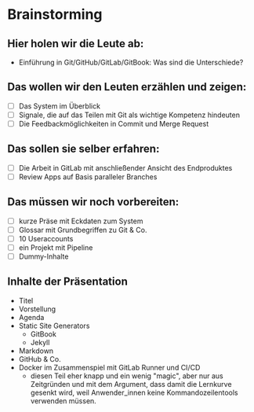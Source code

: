 # Brainstorming

## Hier holen wir die Leute ab:

- Einführung in Git/GitHub/GitLab/GitBook: Was sind die Unterschiede?

## Das wollen wir den Leuten erzählen und zeigen:

- [ ] Das System im Überblick
- [ ] Signale, die auf das Teilen mit Git als wichtige Kompetenz hindeuten
- [ ] Die Feedbackmöglichkeiten in Commit und Merge Request

## Das sollen sie selber erfahren:

- [ ] Die Arbeit in GitLab mit anschließender Ansicht des Endproduktes
- [ ] Review Apps auf Basis paralleler Branches

## Das müssen wir noch vorbereiten:

- [ ] kurze Präse mit Eckdaten zum System
- [ ] Glossar mit Grundbegriffen zu Git & Co.
- [ ] 10 Useraccounts
- [ ] ein Projekt mit Pipeline
- [ ] Dummy-Inhalte

## Inhalte der Präsentation

- Titel
- Vorstellung
- Agenda
- Static Site Generators
    - GitBook
    - Jekyll
- Markdown
- GitHub & Co.
- Docker im Zusammenspiel mit GitLab Runner und CI/CD
    - diesen Teil eher knapp und ein wenig "magic", aber nur aus Zeitgründen und mit dem Argument, dass damit die Lernkurve gesenkt wird, weil Anwender_innen keine Kommandozeilentools verwenden müssen.
